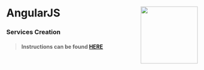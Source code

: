 # AngularJS <img align="right" src="https://github.com/Learning-Fuze/prototypes_C1.17/blob/assets/assets/images/logos/LF_LOGO.png?raw=true" width="150">
### Services Creation

>#### Instructions can be found <a href="http://learning-fuze.github.io/prototypes_C1.17/#/AngularJS-Services-Creation" target="_blank">HERE</a>
